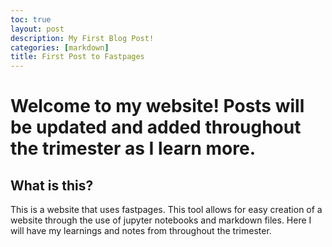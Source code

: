 ```yaml
---
toc: true
layout: post
description: My First Blog Post!
categories: [markdown]
title: First Post to Fastpages
---
```


# Welcome to my website! Posts will be updated and added throughout the trimester as I learn more.

## What is this?

This is a website that uses fastpages. This tool allows for easy creation of a website through the use of jupyter notebooks and markdown files. Here I will have my learnings and notes from throughout the trimester.